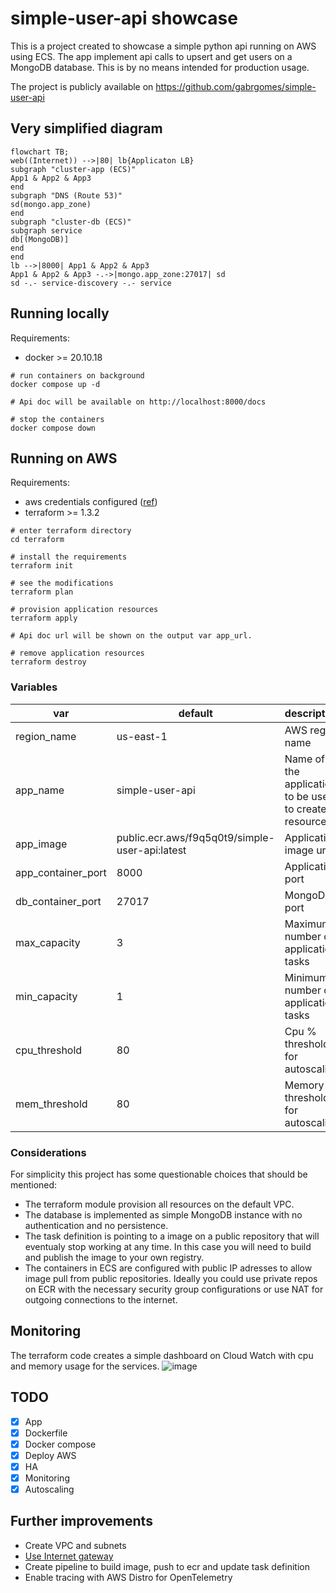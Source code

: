 # simple-user-api showcase
This is a project created to showcase a simple python api running on AWS using ECS. The app implement api calls to upsert and get users on a MongoDB database. This is by no means intended for production usage.

The project is publicly available on https://github.com/gabrgomes/simple-user-api


## Very simplified diagram
```mermaid
flowchart TB;
web((Internet)) -->|80| lb{Applicaton LB}
subgraph "cluster-app (ECS)"
App1 & App2 & App3
end
subgraph "DNS (Route 53)"
sd(mongo.app_zone)
end
subgraph "cluster-db (ECS)"
subgraph service
db[(MongoDB)]
end
end
lb -->|8000| App1 & App2 & App3
App1 & App2 & App3 -.->|mongo.app_zone:27017| sd
sd -.- service-discovery -.- service
```

## Running locally
Requirements:
- docker >= 20.10.18
  
```shell
# run containers on background
docker compose up -d

# Api doc will be available on http://localhost:8000/docs

# stop the containers
docker compose down
```

## Running on AWS
Requirements:
- aws credentials configured ([ref](https://registry.terraform.io/providers/hashicorp/aws/latest/docs#authentication-and-configuration))
- terraform >= 1.3.2

```shell
# enter terraform directory
cd terraform

# install the requirements
terraform init

# see the modifications 
terraform plan

# provision application resources
terraform apply

# Api doc url will be shown on the output var app_url.

# remove application resources
terraform destroy
```

### Variables
| var | default  | description |
|---|---|---|
| region_name  | us-east-1  | AWS region name  |
|  app_name |  simple-user-api |  Name of the application to be used to create resources. |
|  app_image | public.ecr.aws/f9q5q0t9/simple-user-api:latest  | Application image url |
|  app_container_port |  8000 | Application port |
|  db_container_port |  27017 | MongoDB port |
|  max_capacity |  3 | Maximum number of application tasks |
|  min_capacity |  1 | Minimum number of application tasks |
|  cpu_threshold |  80 | Cpu % threshold for autoscaling |
|  mem_threshold |  80 | Memory % threshold for autoscaling |

### Considerations
For simplicity this project has some questionable choices that should be mentioned:
- The terraform module provision all resources on the default VPC.
- The database is implemented as simple MongoDB instance with no authentication and no persistence.
- The task definition is pointing to a image on a public repository that will eventualy stop working at any time. In this case you will need to build and publish the image to your own registry.
- The containers in ECS are configured with public IP adresses to allow image pull from public repositories. Ideally you could use private repos on ECR with the necessary security group configurations or use NAT for outgoing connections to the internet.


## Monitoring 
The terraform code creates a simple dashboard on Cloud Watch with cpu and memory usage for the services.
![image](https://user-images.githubusercontent.com/8647236/203460099-c0187f4f-a0b8-4f28-975d-9f1b370aeb35.png)


## TODO
- [x] App
- [x] Dockerfile
- [x] Docker compose
- [x] Deploy AWS
- [x] HA
- [x] Monitoring
- [x] Autoscaling
  
## Further improvements
- Create VPC and subnets
- [Use Internet gateway](https://engineering.finleap.com/posts/2020-02-20-ecs-fargate-terraform/)
- Create pipeline to build image, push to ecr and update task definition
- Enable tracing with AWS Distro for OpenTelemetry

